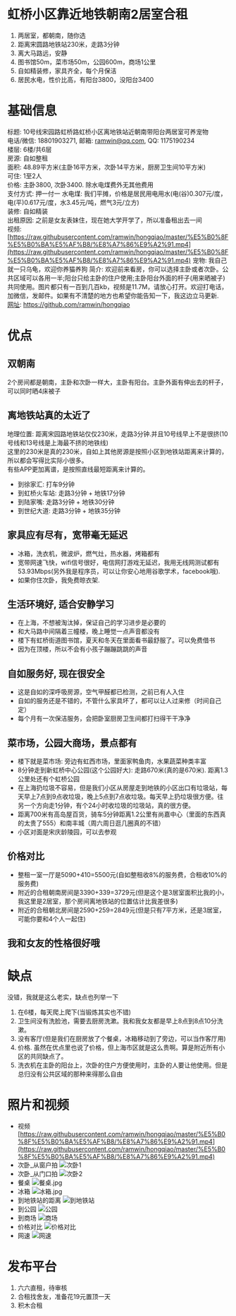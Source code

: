 # 虹桥小区靠近地铁朝南2居室合租
1. 两居室，都朝南，随你选
2. 距离宋圆路地铁站230米，走路3分钟
3. 离大马路远，安静
4. 图书馆50m，菜市场50m，公园600m，商场1公里
5. 自如精装修，家具齐全，每个月保洁
6. 居民水电，性价比高，有阳台3800，没阳台3400

# 基础信息
标题: 10号线宋园路虹桥路虹桥小区离地铁站近朝南带阳台两居室可养宠物  
电话/微信: 18801903271, 邮箱: ramwin@qq.com, QQ: 1175190234  
楼层: 6楼/共6层  
房源: 自如整租  
面积: 48.89平方米(主卧16平方米，次卧14平方米，厨房卫生间10平方米)  
可住: 1至2人  
价格: 主卧3800, 次卧3400. 除水电煤费外无其他费用    
支付方式: 押一付一
水电煤: 我们平摊，价格是居民用电用水(电(谷)0.307元/度， 电(平)0.617元/度，水3.45元/吨，燃气3元/立方)  
装修: 自如精装  
出租原因: 之前是女友表妹住，现在她大学开学了，所以准备租出去一间  
视频: [https://raw.githubusercontent.com/ramwin/hongqiao/master/%E5%B0%8F%E5%B0%BA%E5%AF%B8/%E8%A7%86%E9%A2%91.mp4](https://raw.githubusercontent.com/ramwin/hongqiao/master/%E5%B0%8F%E5%B0%BA%E5%AF%B8/%E8%A7%86%E9%A2%91.mp4)
宠物: 我自己就一只乌龟，欢迎你养猫养狗
简介: 欢迎前来看房，你可以选择主卧或者次卧。公共区域可以各用一半;阳台只给主卧的住户使用;主卧阳台外面的杆子(用来晒被子)共同使用。图片都只有一百到几百kb，视频是11.7M，请放心打开。欢迎打电话，加微信，发邮件。如果有不清楚的地方也希望你能告知一下，我这边立马更新.  
[网址](https://github.com/ramwin/hongqiao): https://github.com/ramwin/hongqiao

# 优点
## 双朝南
2个房间都是朝南，主卧和次卧一样大，主卧有阳台。主卧外面有伸出去的杆子，可以同时晒4床被子

## 离地铁站真的太近了
地理位置: 距离宋园路地铁站仅仅230米，走路3分钟.并且10号线早上不是很挤(10号线和13号线是上海最不挤的地铁线)  
这里的230米是真的230米，自如上其他房源是按照小区到地铁站距离来计算的，所以都会写得比实际小很多。  
有些APP更加离谱，是按照直线最短距离来计算的。  
* 到徐家汇: 打车9分钟
* 到虹桥火车站: 走路3分钟 + 地铁17分钟
* 到陆家嘴: 走路3分钟 + 地铁30分钟
* 到世纪大道: 走路3分钟 + 地铁35分钟

## 家具应有尽有，宽带毫无延迟
* 冰箱，洗衣机，微波炉，燃气灶，热水器，烤箱都有
* 宽带网速飞快，wifi信号很好，电信网打游戏无延迟，我用无线网测试都有53.93Mbps(另外我是程序员，可以让你安心地用谷歌学术，facebook哦).
* 如果你住次卧，我免费晾衣架.

## 生活环境好, 适合安静学习
* 在上海，不想被淘汰掉，保证自己的学习进步是必要的
* 和大马路中间隔着三幢楼，晚上睡觉一点声音都没有
* 楼下有虹桥街道图书馆，夏天和冬天在里面看书最舒服了。可以免费借书
* 因为在顶楼，所以不会有小孩子蹦蹦跳跳的声音

## 自如服务好, 现在很安全
* 这是自如的深呼吸房源，空气甲醛都已检测，之前已有人入住
* 自如的服务还是不错的，不管什么家具坏了，都可以让人过来修（时间自己定）
* 每个月有一次保洁服务，会把卧室厨房卫生间都打扫得干干净净

## 菜市场，公园大商场，景点都有
* 楼下就是菜市场: 旁边有虹西市场，里面家鸭鱼肉，水果蔬菜种类丰富
* 8分钟走到新虹桥中心公园(这个公园好大): 走路670米(真的是670米). 距离1.3公里处还有个虹桥公园
* 在上海扔垃圾不容易，但是我们小区从房屋走到地铁的小区出口有垃圾站，每天早上7点到9点收垃圾，晚上5点到7点收垃圾。每天早上扔垃圾很方便。往另一个方向走1分钟，有个24小时收垃圾的垃圾站，真的很方便。
* 距离700米有高岛屋百货，骑车5分钟距离1.2公里有尚嘉中心（里面的东西真的太贵了555）和南丰城（周六周日逛几圈真的不错）
* 小区对面是宋庆龄陵园，可以去参观

## 价格对比
* 整租一室一厅是5090+410=5500元(自如整租收8%的服务费，合租收10%的服务费)
* 附近的合租朝南房间是3390+339=3729元(但是这个是3居室面积比我的小，我这里是2居室，那个房间离地铁站的位置估计比我差很多)
* 附近的合租朝北房间是2590+259=2849元(但是只有7平方米，还是3居室，可能你要和4个人一起住)

## 我和女友的性格很好哦

# 缺点
没错，我就是这么老实，缺点也列举一下
1. 在6楼，每天爬上爬下(当锻炼其实也不错)
2. 卫生间没有洗脸池，需要去厨房洗漱。我和我女友都是早上8点到8点10分洗漱。
3. 没有客厅(但是我们在厨房放了个餐桌，冰箱移动到了旁边，可以当作客厅用)
4. 价格. 虽然在优点里也说了价格，但上海市区就是这么贵啊。算是附近所有小区的共同缺点了。
5. 洗衣机在主卧的阳台上，次卧的住户方便使用时，主卧的人要让他使用。但是总归没有公共区域的那种来得那么自由

# 照片和视频
* 视频
[https://raw.githubusercontent.com/ramwin/hongqiao/master/%E5%B0%8F%E5%B0%BA%E5%AF%B8/%E8%A7%86%E9%A2%91.mp4](https://raw.githubusercontent.com/ramwin/hongqiao/master/%E5%B0%8F%E5%B0%BA%E5%AF%B8/%E8%A7%86%E9%A2%91.mp4)
* 次卧\_从窗户拍
![次卧1](./次卧_从窗户拍.jpg)
* 次卧\_从门口拍
![次卧2](./次卧_从门口拍.jpg)
* 餐桌
![餐桌.jpg](./餐桌.jpg)
* 冰箱
![冰箱.jpg](./冰箱.jpg)
* 到地铁站的距离
![到地铁站](./地铁站.png)
* 到公园
![公园](./公园.png)
* 到商场
![商场](./商场.png)
* 价格对比
![价格对比](./价格对比.png)
* 网速
![网速](./网速.png)

# 发布平台
1. 六六直租，待审核
2. 合租找舍友，准备花19元置顶一天
3. 积木合租
